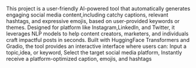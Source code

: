 This project is a user-friendly AI-powered tool that automatically generates engaging social media content,including catchy captions, relevant hashtags, and expressive emojis, based on user-provided keywords or themes. Designed for platform like Instagram,LinkedIn, and Twitter, it leverages NLP models to help content creators, marketers, and individuals craft impactful posts in seconds.
Built with HuggingFace Transformers and Gradio, the tool provides an interactive interface where users can:
Input a topic,idea, or keyword,
Select the target social media platform,
Instantly receive a platform-optimized caption, emojis, and hashtags
